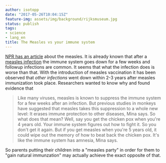 ```yaml
---
author: isotopp
date: "2017-05-26T10:04:15Z"
feature-img: assets/img/background/rijksmuseum.jpg
status: publish
tags:
- science
- lang_en
title: The Measles vs your immune system
---
```

[NPR has an article](http://www.npr.org/sections/goatsandsoda/2015/05/07/404963436/scientists-crack-a-50-year-old-mystery-about-the-measles-vaccine)
about the measles. It is already known that after a 
[measles infection](https://en.wikipedia.org/wiki/Measles) the immune system goes
down for a few weeks and followup infections are common. It seems that what
the infection does is worse than that. With the introduction of measles
vaccination it has been observed that _other infections_ went down within
2-3 years after measles immunization took place. Researchers wanted to know
why and found evidence that

> Like many viruses, measles is known to suppress the immune system for a
> few weeks after an infection. But previous studies in monkeys have
> suggested that measles takes this suppression to a whole new level: It
> erases immune protection to other diseases, Mina says. So what does that
> mean? Well, say you get the chicken pox when you're 4 years old. Your
> immune system figures out how to fight it. So you don't get it again. But
> if you get measles when you're 5 years old, it could wipe out the memory
> of how to beat back the chicken pox. It's like the immune system has
> amnesia, Mina says.

So parents putting their children into a "measles party" in order for them
to "gain natural immunzation" may actually achieve the exact opposite of
that.
